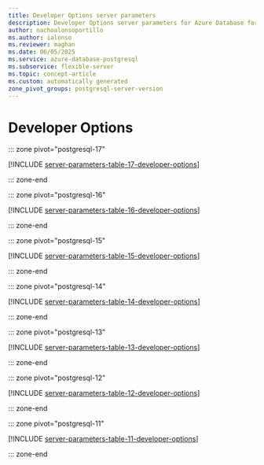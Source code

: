 ```yaml
---
title: Developer Options server parameters
description: Developer Options server parameters for Azure Database for PostgreSQL flexible server.
author: nachoalonsoportillo
ms.author: ialonso
ms.reviewer: maghan
ms.date: 06/05/2025
ms.service: azure-database-postgresql
ms.subservice: flexible-server
ms.topic: concept-article
ms.custom: automatically generated
zone_pivot_groups: postgresql-server-version
---
```

# Developer Options


::: zone pivot="postgresql-17"

[!INCLUDE [server-parameters-table-17-developer-options](./includes/server-parameters-table-17-developer-options.md)]

::: zone-end


::: zone pivot="postgresql-16"

[!INCLUDE [server-parameters-table-16-developer-options](./includes/server-parameters-table-16-developer-options.md)]

::: zone-end


::: zone pivot="postgresql-15"

[!INCLUDE [server-parameters-table-15-developer-options](./includes/server-parameters-table-15-developer-options.md)]

::: zone-end


::: zone pivot="postgresql-14"

[!INCLUDE [server-parameters-table-14-developer-options](./includes/server-parameters-table-14-developer-options.md)]

::: zone-end


::: zone pivot="postgresql-13"

[!INCLUDE [server-parameters-table-13-developer-options](./includes/server-parameters-table-13-developer-options.md)]

::: zone-end


::: zone pivot="postgresql-12"

[!INCLUDE [server-parameters-table-12-developer-options](./includes/server-parameters-table-12-developer-options.md)]

::: zone-end


::: zone pivot="postgresql-11"

[!INCLUDE [server-parameters-table-11-developer-options](./includes/server-parameters-table-11-developer-options.md)]

::: zone-end


